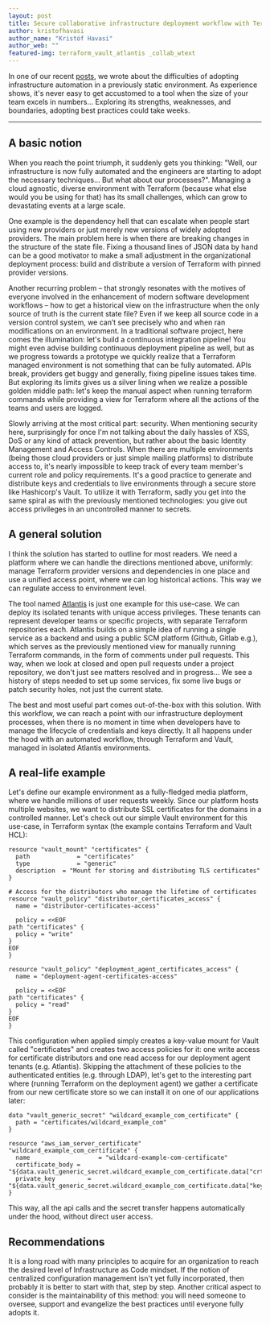 ```yaml
---
layout: post
title: Secure collaborative infrastructure deployment workflow with Terraform, Vault, and Atlantis
author: kristofhavasi
author_name: "Kristóf Havasi"
author_web: ""
featured-img: terraform_vault_atlantis _collab_wtext
---
```


In one of our recent [posts](https://blog.avatao.com/How-to-automate-your-infrastructure-with/), we wrote about the difficulties of adopting infrastructure automation in a previously static environment. As experience shows, it's never easy to get accustomed to a tool when the size of your team excels in numbers… Exploring its strengths, weaknesses, and boundaries, adopting best practices could take weeks.

<!--excerpt-->

----


## A basic notion


When you reach the point triumph, it suddenly gets you thinking: "Well, our infrastructure is now fully automated and the engineers are starting to adopt the necessary techniques… But what about our processes?". Managing a cloud agnostic, diverse environment with Terraform (because what else would you be using for that) has its small challenges, which can grow to devastating events at a large scale.

One example is the dependency hell that can escalate when people start using new providers or just merely new versions of widely adopted providers. The main problem here is when there are breaking changes in the structure of the state file. Fixing a thousand lines of JSON data by hand can be a good motivator to make a small adjustment in the organizational deployment process: build and distribute a version of Terraform with pinned provider versions.

Another recurring problem – that strongly resonates with the motives of everyone involved in the enhancement of modern software development workflows – how to get a historical view on the infrastructure when the only source of truth is the current state file? Even if we keep all source code in a version control system, we can’t see precisely who and when ran modifications on an environment. In a traditional software project, here comes the illumination: let's build a continuous integration pipeline! You might even advise building continuous deployment pipeline as well, but as we progress towards a prototype we quickly realize that a Terraform managed environment is not something that can be fully automated. APIs break, providers get buggy and generally, fixing pipeline issues takes time. But exploring its limits gives us a silver lining when we realize a possible golden middle path: let's keep the manual aspect when running terraform commands while providing a view for Terraform where all the actions of the teams and users are logged.

Slowly arriving at the most critical part: security. When mentioning security here, surprisingly for once I'm not talking about the daily hassles of XSS, DoS or any kind of attack prevention, but rather about the basic Identity Management and Access Controls. When there are multiple environments (being those cloud providers or just simple mailing platforms) to distribute access to, it's nearly impossible to keep track of every team member's current role and policy requirements. It's a good practice to generate and distribute keys and credentials to live environments through a secure store like Hashicorp's Vault. To utilize it with Terraform, sadly you get into the same spiral as with the previously mentioned technologies: you give out access privileges in an uncontrolled manner to secrets. 


## A general solution


I think the solution has started to outline for most readers. We need a platform where we can handle the directions mentioned above, uniformly: manage Terraform provider versions and dependencies in one place and use a unified access point, where we can log historical actions. This way we can regulate access to environment level.

The tool named [Atlantis](https://runatlantis.io/) is just one example for this use-case. We can deploy its isolated tenants with unique access privileges. These tenants can represent developer teams or specific projects, with separate Terraform repositories each. Atlantis builds on a simple idea of running a single service as a backend and using a public SCM platform (Github, Gitlab e.g.), which serves as the previously mentioned view for manually running Terraform commands, in the form of comments under pull requests. This way, when we look at closed and open pull requests under a project repository, we don't just see matters resolved and in progress… We see a history of steps needed to set up some services, fix some live bugs or patch security holes, not just the current state. 

The best and most useful part comes out-of-the-box with this solution. With this workflow, we can reach a point with our infrastructure deployment processes, when there is no moment in time when developers have to manage the lifecycle of credentials and keys directly. It all happens under the hood with an automated workflow, through Terraform and Vault, managed in isolated Atlantis environments.


## A real-life example


Let's define our example environment as a fully-fledged media platform, where we handle millions of user requests weekly. Since our platform hosts multiple websites, we want to distribute SSL certificates for the domains in a controlled manner. Let's check out our simple Vault environment for this use-case, in Terraform syntax (the example contains Terraform and Vault HCL):

```
resource "vault_mount" "certificates" {
  path             = "certificates"
  type             = "generic"
  description  = "Mount for storing and distributing TLS certificates"
}

# Access for the distributors who manage the lifetime of certificates
resource "vault_policy" "distributor_certificates_access" {
  name = "distributor-certificates-access"

  policy = <<EOF
path "certificates" {
  policy = "write"
}
EOF
}

resource "vault_policy" "deployment_agent_certificates_access" {
  name = "deployment-agent-certificates-access"

  policy = <<EOF
path "certificates" {
  policy = "read"
}
EOF
}
```

This configuration when applied simply creates a key-value mount for Vault called "certificates" and creates two access policies for it: one write access for certificate distributors and one read access for our deployment agent tenants (e.g. Atlantis). Skipping the attachment of these policies to the authenticated entities (e.g. through LDAP), let's get to the interesting part where (running Terraform on the deployment agent) we gather a certificate from our new certificate store so we can install it on one of our applications later:

```
data "vault_generic_secret" "wildcard_example_com_certificate" {
  path = "certificates/wildcard_example_com"
}

resource "aws_iam_server_certificate" "wildcard_example_com_certificate" {
  name                   = "wildcard-example-com-certificate"
  certificate_body = "${data.vault_generic_secret.wildcard_example_com_certificate.data["crt"]}"
  private_key         = "${data.vault_generic_secret.wildcard_example_com_certificate.data["key"]}"
}
```

This way, all the api calls and the secret transfer happens automatically under the hood, without direct user access.

## Recommendations

It is a long road with many principles to acquire for an organization to reach the desired level of Infrastructure as Code mindset. If the notion of centralized configuration management isn't yet fully incorporated, then probably it is better to start with that, step by step. Another critical aspect to consider is the maintainability of this method: you will need someone to oversee, support and evangelize the best practices until everyone fully adopts it.

